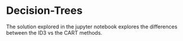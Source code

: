 # Decision-Trees
The solution explored in the jupyter notebook explores the differences between the ID3 vs the CART methods.
